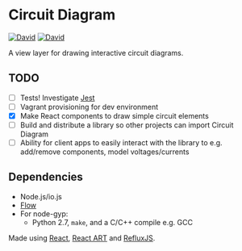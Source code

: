 Circuit Diagram
===============

[![David](https://img.shields.io/david/circuitsim/circuit-diagram.svg?style=flat-square)](https://david-dm.org/circuitsim/circuit-diagram)
[![David](https://img.shields.io/david/dev/circuitsim/circuit-diagram.svg?style=flat-square)](https://david-dm.org/circuitsim/circuit-diagram#info=devDependencies)

A view layer for drawing interactive circuit diagrams.

## TODO

- [ ] Tests! Investigate [Jest](https://facebook.github.io/jest/)
- [ ] Vagrant provisioning for dev environment
- [x] Make React components to draw simple circuit elements
- [ ] Build and distribute a library so other projects can import Circuit Diagram
- [ ] Ability for client apps to easily interact with the library to e.g. add/remove components, model voltages/currents

## Dependencies

- Node.js/io.js
- [Flow](http://flowtype.org/)
- For node-gyp:
  + Python 2.7, `make`, and a C/C++ compile e.g. GCC

Made using [React](https://facebook.github.io/react/), [React ART](https://github.com/reactjs/react-art) and [RefluxJS](https://github.com/spoike/refluxjs).

